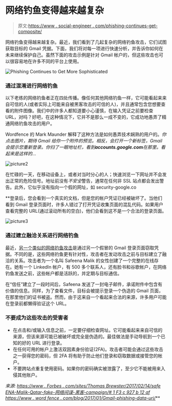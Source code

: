 # 网络钓鱼变得越来越复杂

> 原文:[https://www . social-engineer . com/phishing-continues-get-composite/](https://www.social-engineer.com/phishing-continues-get-sophisticated/)

网络钓鱼变得越来越复杂。最近，我们看到了几起复杂的网络钓鱼攻击，它们试图获取目标的 Gmail 凭据。下面，我们将对每一项进行快速分析，并告诉你如何在未来继续保护自己。虽然下面的攻击示例是针对 Gmail 帐户的，但这些攻击也可以很容易地在许多不同的平台上使用。

![Phishing Continues to Get More Sophisticated](../Images/5157df1d6d3b990d7d8af5f70e924259.png)

### 通过混淆进行网络钓鱼

以下老练的网络钓鱼者正在四处传播。像任何其他网络钓鱼一样，它可能看起来来自可信的人(或者实际上可能来自被黑客攻击的可信的人)，并且通常包含您想要查看的附件图像。我们中的许多人都知道要小心谨慎，在输入凭证之前要检查 URL，对吗？好吧，在这种情况下，它并不是那么一成不变的，它成功地愚弄了精通网络钓鱼攻击的用户。

Wordfence 的 Mark Maunder 解释了这种方法是如何愚弄技术娴熟的用户的。*你点击图片，期待 Gmail 给你一个附件的预览。相反，会打开一个新标签，Gmail 会提示您重新登录。你扫了一眼地址栏，看到**accounts.google.com**在那里。看起来是这样的…*

![picture2](../Images/2b6616da563f7a54c24b72af03797009.png)

在忙碌的一天，在移动设备上，或者对当时分心的人；快速浏览一下网址并不会发出正常的危险信号。地址前没有*不安全*警告，通常在任何非 SSL 站点都会发出警告。此外，它似乎没有指向一个假的网址，如 security-google.co

 **登录后，您会看到一个真实的文档，但是您的帐户凭证已经被破坏了。当他们看到 Gmail 登录页面时，许多人错过了打开凭证收集页面的混乱代码。如果用户查看完整的 URL(通过滚动所有的空白)，他们会看到这不是一个合法的登录页面。

![picture3](../Images/8f93707749e64240add1674998fed891.png)

### 通过建立融洽关系进行网络钓鱼

最近，[另一个类似的网络钓鱼攻击](https://www.forbes.com/sites/thomasbrewster/2017/02/14/safeena-malik-qatar-fake-cyberespionage-hacking-campaign/#1f3c927b12af)是通过另一个假冒的 Gmail 登录页面窃取凭据。不同的是，这些网络钓鱼更有针对性，攻击者在发动攻击之前与目标建立了融洽的关系。攻击者为一个名叫 Safeena Malik 的女性创建了一个完整的在线存在。她有一个 LinkedIn 帐户，有 500 多个联系人，还有脸书和谷歌帐户，在网络钓鱼发送之前，这些帐户都是活跃的，并定期与目标通信。

在“信任”建立了一段时间后，Safeena 发送了一封电子邮件，承诺附件中包含有价值的信息。同样，为了查看文件，目标会被提示登录一个伪造的 Gmail 页面，在那里他们的证书被盗。然而，由于这来自一个看起来合法的来源，许多用户可能在登录前都懒得验证这个 URL。

### 不要成为这些攻击的受害者

*   在点击和/或输入信息之前，一定要仔细检查网址。它可能看起来来自可信的来源，但该来源可能已被破坏或完全是伪造的。最佳做法是手动导航到一个已知的好的 URL 进行登录。
*   在任何可用的帐户上激活双因素身份验证(2FA)。攻击者可能会通过这些攻击之一获得您的密码，但 2FA 将有助于防止他们登录和窃取数据或接管您的帐户。
*   不要跨站点重复使用密码。如果你的密码确实被泄露了，至少它不能被用来入侵其他账户。

*来源:*
*[https://www . Forbes . com/sites/Thomas Brewster/2017/02/14/safe ENA-Malik-Qatar-fake-网络间谍-黑客-campaign/# 1 F3 c 927 b 12 af](https://www.forbes.com/sites/thomasbrewster/2017/02/14/safeena-malik-qatar-fake-cyberespionage-hacking-campaign/#1f3c927b12af)*
[*https://www . word fence . com/blog/2017/01/Gmail-phishing-data-uri/*](https://www.wordfence.com/blog/2017/01/gmail-phishing-data-uri/)**